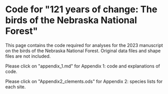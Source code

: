 # Code for "121 years of change: The birds of the Nebraska National Forest"

This page contains the code required for analyses for the 2023 manuscript on the birds of the Nebraska National Forest. Original data files and shape files are not included.

Please click on "appendix_1.md" for Appendix 1: code and explanations of code.

Please click on "Appendix2_clements.ods" for Appendix 2: species lists for each site.
